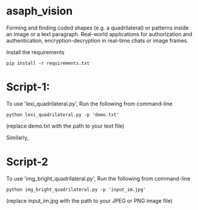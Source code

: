 # asaph_vision

Forming and finding coded shapes (e.g. a quadrilateral) or patterns inside an image or a text paragraph. 
Real-world applications for authorization and authentication, encryption-decryption in real-time chats or image frames.

Install the requirements
```
pip install -r requirements.txt

```


# Script-1:
To use 'lexi_quadrilateral.py', Run the following from command-line

```
python lexi_quadrilateral.py -p 'demo.txt'
```
(replace demo.txt with the path to your text file)

Similarly,


# Script-2
To use 'img_bright_quadrilateral.py', Run the following from command-line

```
python img_bright_quadrilateral.py -p 'input_im.jpg'
```
(replace input_im.jpg with the path to your JPEG or PNG image file)

